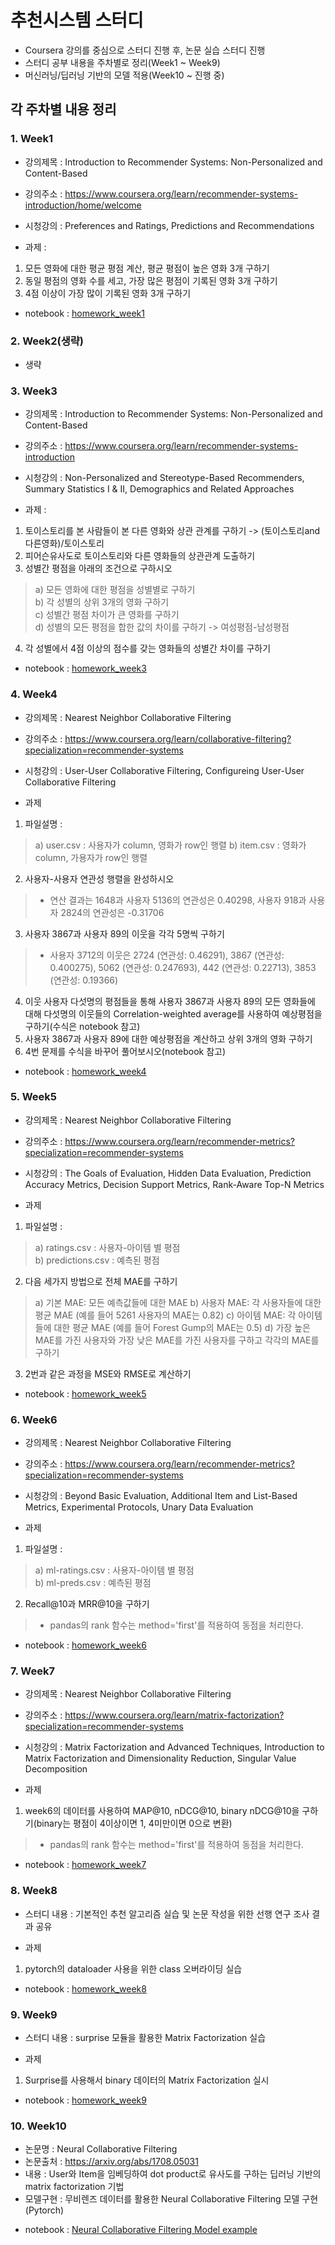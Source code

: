 # 추천시스템 스터디  
- Coursera 강의를 중심으로 스터디 진행 후, 논문 실습 스터디 진행  
- 스터디 공부 내용을 주차별로 정리(Week1 ~ Week9)
- 머신러닝/딥러닝 기반의 모델 적용(Week10 ~ 진행 중)  

## 각 주차별 내용 정리
### 1. Week1
- 강의제목 : Introduction to Recommender Systems: Non-Personalized and Content-Based
- 강의주소 : https://www.coursera.org/learn/recommender-systems-introduction/home/welcome 
- 시청강의 : Preferences and Ratings, Predictions and Recommendations

- 과제 :
1. 모든 영화에 대한 평균 평점 계산, 평균 평점이 높은 영화 3개 구하기
2. 동일 평점의 영화 수를 세고, 가장 많은 평점이 기록된 영화 3개 구하기
3. 4점 이상이 가장 많이 기록된 영화 3개 구하기
* notebook : [homework_week1](https://github.com/gimys/recommeder_system/blob/master/week1/hw1_note.ipynb)  

### 2. Week2(생략)  
- 생략  

### 3. Week3
- 강의제목 : Introduction to Recommender Systems: Non-Personalized and Content-Based
- 강의주소 : https://www.coursera.org/learn/recommender-systems-introduction
- 시청강의 : Non-Personalized and Stereotype-Based Recommenders, Summary Statistics I & II, Demographics and Related Approaches

- 과제 :
1. 토이스토리를 본 사람들이 본 다른 영화와 상관 관계를 구하기 -> (토이스토리and다른영화)/토이스토리
2. 피어슨유사도로 토이스토리와 다른 영화들의 상관관계 도출하기
3. 성별간 평점을 아래의 조건으로 구하시오
> a) 모든 영화에 대한 평점을 성별별로 구하기  
> b) 각 성별의 상위 3개의 영화 구하기  
> c) 성별간 평점 차이가 큰 영화를 구하기  
> d) 성별의 모든 평점을 합한 값의 차이를 구하기 -> 여성평점-남성평점  
4. 각 성별에서 4점 이상의 점수를 갖는 영화들의 성별간 차이를 구하기
* notebook : [homework_week3](https://github.com/gimys/recommeder_system/blob/master/week3/week3_homework.ipynb)  
  
### 4. Week4
- 강의제목 : Nearest Neighbor Collaborative Filtering
- 강의주소 : https://www.coursera.org/learn/collaborative-filtering?specialization=recommender-systems
- 시청강의 : User-User Collaborative Filtering, Configureing User-User Collaborative Filtering

- 과제
1. 파일설명 :
> a) user.csv : 사용자가 column, 영화가 row인 행렬
> b) item.csv : 영화가 column, 가용자가 row인 행렬
2. 사용자-사용자 연관성 행렬을 완성하시오
> - 연산 결과는 1648과 사용자 5136의 연관성은 0.40298, 사용자 918과 사용자 2824의 연관성은 -0.31706
3. 사용자 3867과 사용자 89의 이웃을 각각 5명씩 구하기
> - 사용자 3712의 이웃은 2724 (연관성: 0.46291), 3867 (연관성: 0.400275), 5062 (연관성: 0.247693), 442 (연관성: 0.22713), 3853 (연관성: 0.19366)
4. 이웃 사용자 다섯명의 평점들을 통해 사용자 3867과 사용자 89의 모든 영화들에 대해 다섯명의 이웃들의 Correlation-weighted average를 사용하여 예상평점을 구하기(수식은 notebook 참고)  
5. 사용자 3867과 사용자 89에 대한 예상평점을 계산하고 상위 3개의 영화 구하기  
6. 4번 문제를 수식을 바꾸어 풀어보시오(notebook 참고)
* notebook : [homework_week4](https://github.com/gimys/recommeder_system/blob/master/week4/week4_homework.ipynb)  

### 5. Week5
- 강의제목 : Nearest Neighbor Collaborative Filtering
- 강의주소 : https://www.coursera.org/learn/recommender-metrics?specialization=recommender-systems
- 시청강의 : The Goals of Evaluation, Hidden Data Evaluation, Prediction Accuracy Metrics, Decision Support Metrics, Rank-Aware Top-N Metrics

- 과제
1. 파일설명 :
> a) ratings.csv : 사용자-아이템 별 평점  
> b) predictions.csv : 예측된 평점  
2. 다음 세가지 방법으로 전체 MAE를 구하기
> a) 기본 MAE: 모든 예측값들에 대한 MAE
> b) 사용자 MAE: 각 사용자들에 대한 평균 MAE (예를 들어 5261 사용자의 MAE는 0.82)
> c) 아이템 MAE: 각 아이템들에 대한 평균 MAE (예를 들어 Forest Gump의 MAE는 0.5)
> d) 가장 높은 MAE를 가진 사용자와 가장 낮은 MAE를 가진 사용자를 구하고 각각의 MAE를 구하기
3. 2번과 같은 과정을 MSE와 RMSE로 계산하기
* notebook : [homework_week5](https://github.com/gimys/recommeder_system/blob/master/week5/homwork_week5.ipynb)  

### 6. Week6
- 강의제목 : Nearest Neighbor Collaborative Filtering
- 강의주소 : https://www.coursera.org/learn/recommender-metrics?specialization=recommender-systems
- 시청강의 : Beyond Basic Evaluation, Additional Item and List-Based Metrics, Experimental Protocols, Unary Data Evaluation

- 과제
1. 파일설명 :
> a) ml-ratings.csv : 사용자-아이템 별 평점  
> b) ml-preds.csv : 예측된 평점  
2. Recall@10과 MRR@10을 구하기
> - pandas의 rank 함수는 method='first'를 적용하여 동점을 처리한다.
* notebook : [homework_week6](https://github.com/gimys/recommeder_system/blob/master/week6/homework_week6.ipynb)  

### 7. Week7
- 강의제목 : Nearest Neighbor Collaborative Filtering
- 강의주소 : https://www.coursera.org/learn/matrix-factorization?specialization=recommender-systems
- 시청강의 : Matrix Factorization and Advanced Techniques, Introduction to Matrix Factorization and Dimensionality Reduction, Singular Value Decomposition

- 과제
1. week6의 데이터를 사용하여 MAP@10, nDCG@10, binary nDCG@10을 구하기(binary는 평점이 4이상이면 1, 4미만이면 0으로 변환)
> - pandas의 rank 함수는 method='first'를 적용하여 동점을 처리한다.
* notebook : [homework_week7](https://github.com/gimys/recommeder_system/blob/master/week7/homework_week7.ipynb)  

### 8. Week8
- 스터디 내용 : 기본적인 추천 알고리즘 실습 및 논문 작성을 위한 선행 연구 조사 결과 공유

- 과제  
1. pytorch의 dataloader 사용을 위한 class 오버라이딩 실습  
* notebook : [homework_week8](https://github.com/gimys/recommeder_system/blob/master/week8/homework_week8.ipynb)  

### 9. Week9
- 스터디 내용 : surprise 모듈을 활용한 Matrix Factorization 실습  

- 과제  
1. Surprise를 사용해서 binary 데이터의 Matrix Factorization 실시  
* notebook : [homework_week9](https://github.com/gimys/recommeder_system/blob/master/week9/suprise_practice.ipynb)  

### 10. Week10
- 논문명 :  Neural Collaborative Filtering  
- 논문출처 : https://arxiv.org/abs/1708.05031  
- 내용 : User와 Item을 임베딩하여 dot product로 유사도를 구하는 딥러닝 기반의 matrix factorization 기법  
- 모델구현 : 무비렌즈 데이터를 활용한 Neural Collaborative Filtering 모델 구현(Pytorch)
* notebook : [Neural Collaborative Filtering Model example](https://github.com/gimys/recommeder_system/blob/master/week10/NeuMF.ipynb)  
